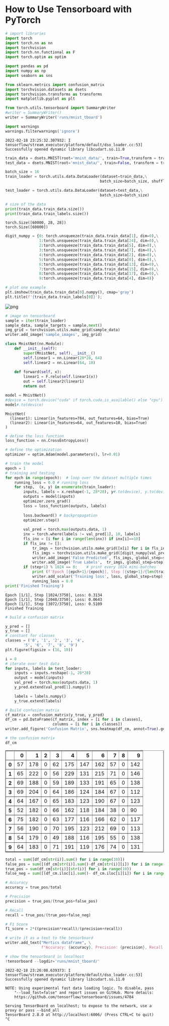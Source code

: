 # How to Use Tensorboard with PyTorch


```python
# import libraries
import torch
import torch.nn as nn
import torchvision
import torch.nn.functional as F
import torch.optim as optim

import pandas as pd
import numpy as np
import seaborn as sns

from sklearn.metrics import confusion_matrix
import torchvision.datasets as dsets
import torchvision.transforms as transforms
import matplotlib.pyplot as plt

from torch.utils.tensorboard import SummaryWriter
#writer = SummaryWriter()
writer = SummaryWriter('runs/mnist_tboard')

import warnings
warnings.filterwarnings('ignore')
```

    2022-02-18 23:25:32.307932: I tensorflow/stream_executor/platform/default/dso_loader.cc:53] Successfully opened dynamic library libcudart.so.11.0



```python
train_data = dsets.MNIST(root='mnist_data/', train=True,transform = transforms.ToTensor(), download=True)
test_data = dsets.MNIST(root='mnist_data/', train=False, transform = transforms.ToTensor(),download=True)
```


```python
batch_size = 16
train_loader = torch.utils.data.DataLoader(dataset=train_data,\
                                          batch_size=batch_size, shuffle=True)

test_loader = torch.utils.data.DataLoader(dataset=test_data,\
                                          batch_size=batch_size)
```


```python
# size of the data
print(train_data.train_data.size())
print(train_data.train_labels.size())
```

    torch.Size([60000, 28, 28])
    torch.Size([60000])



```python
digit_numpy = {0: torch.unsqueeze(train_data.train_data[1], dim=0),\
               1:torch.unsqueeze(train_data.train_data[24], dim=0),\
               2:torch.unsqueeze(train_data.train_data[5], dim=0),\
               3:torch.unsqueeze(train_data.train_data[7], dim=0),\
               4:torch.unsqueeze(train_data.train_data[2], dim=0),\
               5:torch.unsqueeze(train_data.train_data[0], dim=0),\
               6:torch.unsqueeze(train_data.train_data[13], dim=0),\
               7:torch.unsqueeze(train_data.train_data[15], dim=0),\
               8:torch.unsqueeze(train_data.train_data[17], dim=0),\
               9:torch.unsqueeze(train_data.train_data[4], dim=0)}
```


```python
# plot one example
plt.imshow(train_data.train_data[0].numpy(), cmap='gray')
plt.title(f'{train_data.train_labels[0]}');
```


![png](output_6_0.png)



```python
# image on tensorboard
sample = iter(train_loader)
sample_data, sample_targets = sample.next()
img_grid = torchvision.utils.make_grid(sample_data)
writer.add_image('sample_images', img_grid)
```


```python
class MnistNet(nn.Module):
    def __init__(self):
        super(MnistNet, self).__init__()
        self.linear1 = nn.Linear(28*28, 64)
        self.linear2 = nn.Linear(64, 10)
        
    def forward(self, x):
        linear1 = F.relu(self.linear1(x))
        out = self.linear2(linear1)
        return out
```


```python
model = MnistNet()
#device = torch.device("cuda" if torch.cuda.is_available() else "cpu")
model#.to(device)
```




    MnistNet(
      (linear1): Linear(in_features=784, out_features=64, bias=True)
      (linear2): Linear(in_features=64, out_features=10, bias=True)
    )




```python
# define the loss function
loss_function = nn.CrossEntropyLoss()
```


```python
# define the optimization
optimizer = optim.Adam(model.parameters(), lr=0.01)
```


```python
# train the model
epoch = 1
# training and testing
for epch in range(epoch):  # loop over the dataset multiple times
    running_loss = 0.0 # running loss
    for step,  (x, y) in enumerate(train_loader):
        inputs, labels = x.reshape(-1, 28*28), y#.to(device), y.to(device) # reshape
        outputs = model(inputs) 
        optimizer.zero_grad()
        loss = loss_function(outputs, labels)
        
        loss.backward() # backpropagation
        optimizer.step()
        
        val_pred = torch.max(outputs.data, 1)
        inx = torch.where(labels != val_pred[1], 10, labels)
        fls_inx = [i for i in range(len(inx)) if inx[i]==10]
        if fls_inx != []:
            tr_imgs = torchvision.utils.make_grid([x[i] for i in fls_inx])
            fls_imgs = torchvision.utils.make_grid([digit_numpy[val_pred[1][i].item()] for i in fls_inx])
            writer.add_image('False Predicted', fls_imgs, global_step=step)
            writer.add_image('True Labels',  tr_imgs, global_step=step)
        if (step+1) % 1024 == 0:    # print every 1024 mini-batches
            print (f'Epoch [{epch+1}/{epoch}], Step [{step+1}/{len(train_loader)}], Loss: {loss.item():.4f}')
            writer.add_scalar('Training loss', loss, global_step=step)
            running_loss = 0.0
print('Finished Training')
```

    Epoch [1/1], Step [1024/3750], Loss: 0.3134
    Epoch [1/1], Step [2048/3750], Loss: 0.0643
    Epoch [1/1], Step [3072/3750], Loss: 0.5109
    Finished Training



```python
# build a confusion matrix

y_pred = []
y_true = []
# constant for classes
classes = ('0', '1', '2', '3', '4',
        '5', '6', '7', '8', '9')
plt.figure(figsize = (16, 10))

i = 0
# iterate over test data
for inputs, labels in test_loader:
    inputs = inputs.reshape(-1, 28*28)
    output = model(inputs)
    val_pred = torch.max(outputs.data, 1)
    y_pred.extend(val_pred[1].numpy()) 

    labels = labels.numpy()
    y_true.extend(labels) 

# Build confusion matrix
cf_matrix = confusion_matrix(y_true, y_pred)
df_cm = pd.DataFrame(cf_matrix, index = [i for i in classes],
                     columns = [i for i in classes])
writer.add_figure('Confusion Matrix', sns.heatmap(df_cm, annot=True).get_figure())
```


```python
# the confusion matrix
df_cm
```




<div>
<style scoped>
    .dataframe tbody tr th:only-of-type {
        vertical-align: middle;
    }

    .dataframe tbody tr th {
        vertical-align: top;
    }

    .dataframe thead th {
        text-align: right;
    }
</style>
<table border="1" class="dataframe">
  <thead>
    <tr style="text-align: right;">
      <th></th>
      <th>0</th>
      <th>1</th>
      <th>2</th>
      <th>3</th>
      <th>4</th>
      <th>5</th>
      <th>6</th>
      <th>7</th>
      <th>8</th>
      <th>9</th>
    </tr>
  </thead>
  <tbody>
    <tr>
      <th>0</th>
      <td>57</td>
      <td>178</td>
      <td>0</td>
      <td>62</td>
      <td>175</td>
      <td>147</td>
      <td>162</td>
      <td>57</td>
      <td>0</td>
      <td>142</td>
    </tr>
    <tr>
      <th>1</th>
      <td>65</td>
      <td>222</td>
      <td>0</td>
      <td>56</td>
      <td>229</td>
      <td>131</td>
      <td>215</td>
      <td>71</td>
      <td>0</td>
      <td>146</td>
    </tr>
    <tr>
      <th>2</th>
      <td>69</td>
      <td>188</td>
      <td>0</td>
      <td>59</td>
      <td>189</td>
      <td>133</td>
      <td>191</td>
      <td>65</td>
      <td>0</td>
      <td>138</td>
    </tr>
    <tr>
      <th>3</th>
      <td>69</td>
      <td>204</td>
      <td>0</td>
      <td>64</td>
      <td>186</td>
      <td>124</td>
      <td>184</td>
      <td>67</td>
      <td>0</td>
      <td>112</td>
    </tr>
    <tr>
      <th>4</th>
      <td>64</td>
      <td>167</td>
      <td>0</td>
      <td>65</td>
      <td>183</td>
      <td>123</td>
      <td>190</td>
      <td>67</td>
      <td>0</td>
      <td>123</td>
    </tr>
    <tr>
      <th>5</th>
      <td>52</td>
      <td>182</td>
      <td>0</td>
      <td>66</td>
      <td>162</td>
      <td>118</td>
      <td>184</td>
      <td>38</td>
      <td>0</td>
      <td>90</td>
    </tr>
    <tr>
      <th>6</th>
      <td>75</td>
      <td>182</td>
      <td>0</td>
      <td>63</td>
      <td>177</td>
      <td>116</td>
      <td>166</td>
      <td>62</td>
      <td>0</td>
      <td>117</td>
    </tr>
    <tr>
      <th>7</th>
      <td>56</td>
      <td>190</td>
      <td>0</td>
      <td>70</td>
      <td>195</td>
      <td>123</td>
      <td>212</td>
      <td>69</td>
      <td>0</td>
      <td>113</td>
    </tr>
    <tr>
      <th>8</th>
      <td>54</td>
      <td>179</td>
      <td>0</td>
      <td>49</td>
      <td>188</td>
      <td>116</td>
      <td>195</td>
      <td>55</td>
      <td>0</td>
      <td>138</td>
    </tr>
    <tr>
      <th>9</th>
      <td>64</td>
      <td>183</td>
      <td>0</td>
      <td>71</td>
      <td>191</td>
      <td>119</td>
      <td>176</td>
      <td>74</td>
      <td>0</td>
      <td>131</td>
    </tr>
  </tbody>
</table>
</div>




```python
total = sum([df_cm[str(i)].sum() for i in range(10)])
false_pos = sum([(df_cm[str(i)].sum()-df_cm[str(i)][i]) for i in range(10)])
true_pos = sum(df_cm[str(i)][str(i)] for i in range(10))
false_neg = sum([(df_cm.iloc[i].sum()- df_cm.iloc[i][i]) for i in range(10)])
```


```python
# Accuracy
accuracy = true_pos/total

# Precision
precision = true_pos/(true_pos+false_pos)

# Recall
recall = true_pos/(true_pos+false_neg)

# F1 Score
f1_score = 2*((precision*recall)/(precision+recall))
```


```python
# write it as a text to the tensorboard
writer.add_text("Mertics dataframe", \
                f"Accuracy: {accuracy}, Precision: {precision}, Recall: {recall}, F1 Score: {f1_score}")
```


```python
# show the tensorboard in localhost
!tensorboard --logdir='runs/mnist_tboard/'
```

    2022-02-18 23:26:08.639373: I tensorflow/stream_executor/platform/default/dso_loader.cc:53] Successfully opened dynamic library libcudart.so.11.0
    
    NOTE: Using experimental fast data loading logic. To disable, pass
        "--load_fast=false" and report issues on GitHub. More details:
        https://github.com/tensorflow/tensorboard/issues/4784
    
    Serving TensorBoard on localhost; to expose to the network, use a proxy or pass --bind_all
    TensorBoard 2.8.0 at http://localhost:6006/ (Press CTRL+C to quit)
    ^C



```python

```
